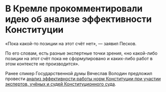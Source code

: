 В Кремле прокомментировали идею об анализе эффективности Конституции
====================================================================

«Пока какой-то позиции на этот счёт нет», — заявил Песков.

По его словам, есть разные экспертные точки зрения, «но какой-либо позиции на этот счёт пока не сформулировано и каких-либо работ в этом контексте не производится».

Ранее спикер Государственной думы Вячеслав Володин предложил провести [анализ эффективности работы норм Конституции при участии экспертов, учёных и судей Конституционного суда](https://russian.rt.com/russia/news/587224-volodin-konstituciya-analiz).